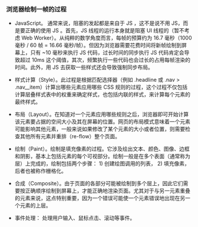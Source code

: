 
### 浏览器绘制一帧的过程

* JavaScript。 通常来说，阻塞的发起都是来自于 JS ，这不是说不用 JS，而是要正确的使用 JS 。首先，JS 线程的运行本身就是阻塞 UI 线程的（暂不考虑 Web Worker）。从纯粹的数学角度而言，每帧的预算约为 16.7 毫秒（1000 毫秒 / 60 帧 = 16.66 毫秒/帧）。但因为浏览器需要花费时间将新帧绘制到屏幕上，只有 ~10 毫秒来执行 JS 代码，过长时间的同步执行 JS 代码肯定会导致超过 10ms 这个阈值，其次，频繁执行一些代码也会过长的占用每帧渲染的时间。此外，用 JS 去获取一些样式还会导致强制同步布局。

* 样式计算（Style）。此过程是根据匹配选择器（例如 .headline 或 .nav > .nav__item）计算出哪些元素应用哪些 CSS 规则的过程，这个过程不仅包括计算层叠样式表中的权重来确定样式，也包括内联的样式，来计算每个元素的最终样式。

* 布局（Layout）。在知道对一个元素应用哪些规则之后，浏览器即可开始计算该元素要占据的空间大小及其在屏幕的位置。网页的布局模式意味着一个元素可能影响其他元素，一般来说如果修改了某个元素的大小或者位置，则需要检查其他所有元素并重排（re-flow）整个页面。

* 绘制（Paint）。绘制是填充像素的过程。它涉及绘出文本、颜色、图像、边框和阴影，基本上包括元素的每个可视部分。绘制一般是在多个表面（通常称为层）上完成的，绘制包括两个步骤： 1) 创建绘图调用的列表， 2) 填充像素，后者也被称作栅格化。

* 合成（Composite）。由于页面的各部分可能被绘制到多个层上，因此它们需要按正确顺序绘制到屏幕上，才能正确地渲染页面。尤其对于与另一元素重叠的元素来说，这点特别重要，因为一个错误可能使一个元素错误地出现在另一个元素的上层。

* 事件处理：
处理用户输入、鼠标点击、滚动等事件。
